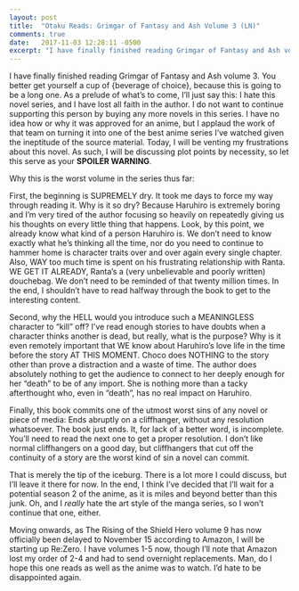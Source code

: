 ```yaml
---
layout: post
title:  "Otaku Reads: Grimgar of Fantasy and Ash Volume 3 (LN)"
comments: true
date:   2017-11-03 12:28:11 -0500
excerpt: "I have finally finished reading Grimgar of Fantasy and Ash volume 3. You better get yourself a cup of {beverage of choice}, because this is going to be a long one. As a prelude of what’s to come, I’ll just say this: I hate this novel series, and I have lost all faith in the author. I do not want to continue supporting this person by buying any more novels in this series. I have no idea how or why it was approved for an anime, but I applaud the work of that team on turning it into one of the best anime series I’ve watched given the ineptitude of the source material. Today, I will be venting my frustrations about this novel. As such, I will be discussing plot points by necessity, so let this serve as your <strong>SPOILER WARNING</strong>."
---
```

<p>I have finally finished reading Grimgar of Fantasy and Ash volume 3. You better get yourself a cup of {beverage of choice}, because this is going to be a long one. As a prelude of what’s to come, I’ll just say this: I hate this novel series, and I have lost all faith in the author. I do not want to continue supporting this person by buying any more novels in this series. I have no idea how or why it was approved for an anime, but I applaud the work of that team on turning it into one of the best anime series I’ve watched given the ineptitude of the source material. Today, I will be venting my frustrations about this novel. As such, I will be discussing plot points by necessity, so let this serve as your <strong>SPOILER WARNING</strong>.</p>
<p>Why this is the worst volume in the series thus far: </p>
<p>First, the beginning is SUPREMELY dry. It took me days to force my way through reading it. Why is it so dry? Because Haruhiro is extremely boring and I’m very tired of the author focusing so heavily on repeatedly giving us his thoughts on every little thing that happens. Look, by this point, we already know what kind of a person Haruhiro is. We don’t need to know exactly what he’s thinking all the time, nor do you need to continue to hammer home is character traits over and over again every single chapter. Also, WAY too much time is spent on his frustrating relationship with Ranta. WE GET IT ALREADY, Ranta’s a (very unbelievable and poorly written) douchebag. We don’t need to be reminded of that twenty million times. In the end, I shouldn’t have to read halfway through the book to get to the interesting content.</p>
<p>Second, why the HELL would you introduce such a MEANINGLESS character to “kill” off? I’ve read enough stories to have doubts when a character thinks another is dead, but really, what is the purpose? Why is it even remotely important that WE know about Haruhiro’s love life in the time before the story AT THIS MOMENT. Choco does NOTHING to the story other than prove a distraction and a waste of time. The author does absolutely nothing to get the audience to connect to her deeply enough for her “death” to be of any import. She is nothing more than a tacky afterthought who, even in “death”, has no real impact on Haruhiro.</p>
<p>Finally, this book commits one of the utmost worst sins of any novel or piece of media: Ends abruptly on a cliffhanger, without any resolution whatsoever. The book just ends. It, for lack of a better word, is incomplete. You’ll need to read the next one to get a proper resolution. I don’t like normal cliffhangers on a good day, but cliffhangers that cut off the continuity of a story are the worst kind of sin a novel can commit.</p>
<p>That is merely the tip of the iceburg. There is a lot more I could discuss, but I’ll leave it there for now. In the end, I think I’ve decided that I’ll wait for a potential season 2 of the anime, as it is miles and beyond better than this junk. Oh, and I <em>really</em> hate the art style of the manga series, so I won’t continue that one, either.</p>
<p>Moving onwards, as The Rising of the Shield Hero volume 9 has now officially been delayed to November 15 according to Amazon, I will be starting up Re:Zero. I have volumes 1-5 now, though I’ll note that Amazon lost my order of 2-4 and had to send overnight replacements. Man, do I hope this one reads as well as the anime was to watch. I’d hate to be disappointed again.</p>